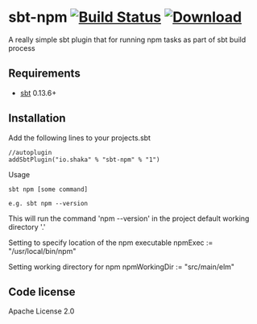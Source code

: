 sbt-npm  [![Build Status](https://travis-ci.org/timt/sbt-npm.png?branch=master)](https://travis-ci.org/timt/sbt-npm) [ ![Download](https://api.bintray.com/packages/timt/repo/sbt-dist-zip/images/download.png) ](https://bintray.com/timt/repo/sbt-npm/_latestVersion)
===========================================================================================================================================================================================================================================================================================
A really simple sbt plugin that for running npm tasks as part of sbt build process

Requirements
------------

* [sbt](http://www.scala-sbt.org/0.13/docs/index.html)  0.13.6+

Installation
------------

Add the following lines to your projects.sbt

    //autoplugin
    addSbtPlugin("io.shaka" % "sbt-npm" % "1")

Usage

    sbt npm [some command]

    e.g. sbt npm --version
    
This will run the command 'npm --version' in the project default working directory '.'

Setting to specify location of the npm executable
    npmExec := "/usr/local/bin/npm"

Setting working directory for npm
    npmWorkingDir := "src/main/elm"

Code license
------------
Apache License 2.0